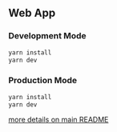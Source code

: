 ## Web App

### Development Mode

```bash
yarn install
yarn dev
```

### Production Mode

```bash
yarn install
yarn dev
```

[more details on main README](../../README.md)
